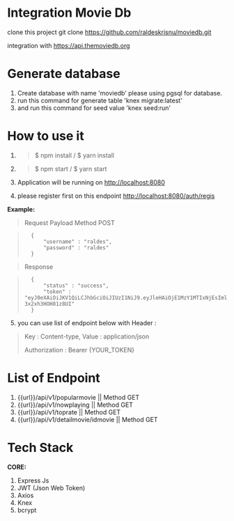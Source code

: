 # Integration Movie Db

clone this project git clone <https://github.com/raldeskrisnu/moviedb.git>

integration with <https://api.themoviedb.org>

# Generate database
1. Create database with name 'moviedb' please using pgsql for database.
2. run this command for generate table 'knex migrate:latest'
3. and run this command for seed value 'knex seed:run'

# How to use it

1. > $ npm install / $ yarn install

2. > $ npm start / $ yarn start

3. Application will be running on <http://localhost:8080>

4. please register first on this endpoint <http://localhost:8080/auth/regis>

**Example:**

> Request Payload Method POST

> 		{
>			"username" : "raldes",
>			"password" : "raldes"
> 		}

> Response

>		{
>			"status" : "success",
>			"token" : "eyJ0eXAiOiJKV1QiLCJhbGciOiJIUzI1NiJ9.eyJleHAiOjE1MzY1MTIxNjEsImlhdCI6MTUzNTMwMjU2MSwic3ViIjo2fQ.pystJdcmWeXa8iAfszTf8txSl0N-3x2xh3HOH81z8UI"
>		}

5. you can use list of endpoint below with Header :

> Key : Content-type, Value : application/json
> 
> Authorization : Bearer {YOUR_TOKEN}


# List of Endpoint
1. {{url}}/api/v1/popularmovie || Method GET
2. {{url}}/api/v1/nowplaying || Method GET
3. {{url}}/api/v1/toprate || Method GET
4. {{url}}/api/v1/detailmovie/idmovie || Method GET

# Tech Stack
**CORE:**

1. Express Js
2. JWT (Json Web Token)
3. Axios
4. Knex
5. bcrypt
